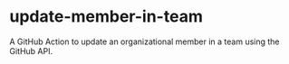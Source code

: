 # update-member-in-team
A GitHub Action to update an organizational member in a team using the GitHub API.
